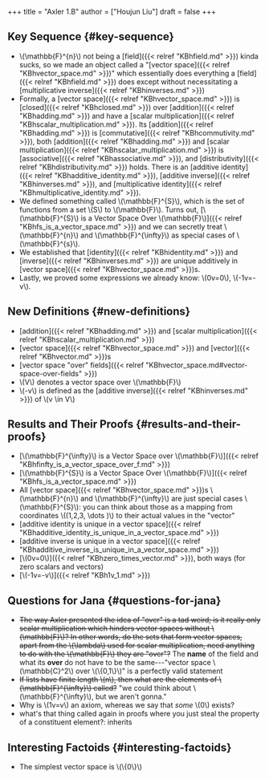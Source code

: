 +++
title = "Axler 1.B"
author = ["Houjun Liu"]
draft = false
+++

## Key Sequence {#key-sequence}

-   \\(\mathbb{F}^{n}\\) not being a [field]({{< relref "KBhfield.md" >}}) kinda sucks, so we made an object called a "[vector space]({{< relref "KBhvector_space.md" >}})" which essentially does everything a [field]({{< relref "KBhfield.md" >}}) does except without necessitating a [multiplicative inverse]({{< relref "KBhinverses.md" >}})
-   Formally, a [vector space]({{< relref "KBhvector_space.md" >}}) is [closed]({{< relref "KBhclosed.md" >}}) over [addition]({{< relref "KBhadding.md" >}}) and have a [scalar multiplication]({{< relref "KBhscalar_multiplication.md" >}}). Its [addition]({{< relref "KBhadding.md" >}}) is [commutative]({{< relref "KBhcommutivity.md" >}}), both [addition]({{< relref "KBhadding.md" >}}) and [scalar multiplication]({{< relref "KBhscalar_multiplication.md" >}}) is [associative]({{< relref "KBhassociative.md" >}}), and [distributivity]({{< relref "KBhdistributivity.md" >}}) holds. There is an [additive identity]({{< relref "KBhadditive_identity.md" >}}), [additive inverse]({{< relref "KBhinverses.md" >}}), and [multiplicative identity]({{< relref "KBhmultiplicative_identity.md" >}}).
-   We defined something called \\(\mathbb{F}^{S}\\), which is the set of functions from a set \\(S\\) to \\(\mathbb{F}\\). Turns out, [\\(\mathbb{F}^{S}\\) is a Vector Space Over \\(\mathbb{F}\\)]({{< relref "KBhfs_is_a_vector_space.md" >}}) and we can secretly treat \\(\mathbb{F}^{n}\\) and \\(\mathbb{F}^{\infty}\\) as special cases of \\(\mathbb{F}^{s}\\).
-   We established that [identity]({{< relref "KBhidentity.md" >}}) and [inverse]({{< relref "KBhinverses.md" >}}) are unique additively in [vector space]({{< relref "KBhvector_space.md" >}})s.
-   Lastly, we proved some expressions we already know: \\(0v=0\\), \\(-1v=-v\\).


## New Definitions {#new-definitions}

-   [addition]({{< relref "KBhadding.md" >}}) and [scalar multiplication]({{< relref "KBhscalar_multiplication.md" >}})
-   [vector space]({{< relref "KBhvector_space.md" >}}) and [vector]({{< relref "KBhvector.md" >}})s
-   [vector space "over" fields]({{< relref "KBhvector_space.md#vector-space-over-fields" >}})
-   \\(V\\) denotes a vector space over \\(\mathbb{F}\\)
-   \\(-v\\) is defined as the [additive inverse]({{< relref "KBhinverses.md" >}}) of \\(v \in V\\)


## Results and Their Proofs {#results-and-their-proofs}

-   [\\(\mathbb{F}^{\infty}\\) is a Vector Space over \\(\mathbb{F}\\)]({{< relref "KBhfinfty_is_a_vector_space_over_f.md" >}})
-   [\\(\mathbb{F}^{S}\\) is a Vector Space Over \\(\mathbb{F}\\)]({{< relref "KBhfs_is_a_vector_space.md" >}})
-   All [vector space]({{< relref "KBhvector_space.md" >}})s \\(\mathbb{F}^{n}\\) and \\(\mathbb{F}^{\infty}\\) are just special cases \\(\mathbb{F}^{S}\\): you can think about those as a mapping from coordinates \\((1,2,3, \dots )\\) to their actual values in the "vector"
-   [additive identity is unique in a vector space]({{< relref "KBhadditive_identity_is_unique_in_a_vector_space.md" >}})
-   [additive inverse is unique in a vector space]({{< relref "KBhadditive_inverse_is_unique_in_a_vector_space.md" >}})
-   [\\(0v=0\\)]({{< relref "KBhzero_times_vector.md" >}}), both ways (for zero scalars and vectors)
-   [\\(-1v=-v\\)]({{< relref "KBh1v_1.md" >}})


## Questions for Jana {#questions-for-jana}

-   ~~The way Axler presented the idea of "over" is a tad weird; is it really only scalar multiplication which hinders vector spaces without \\(\mathbb{F}\\)? In other words, do the sets that form vector spaces, apart from the \\(\lambda\\) used for scalar multiplication, need anything to do with the \\(\mathbb{F}\\) they are "over"?~~ The **name** of the field and what its **over** do not have to be the same---"vector space \\(\mathbb{C}^2\\) over \\(\\{0,1\\}\\)" is a perfectly valid statement
-   ~~If lists have finite length \\(n\\), then what are the elements of \\(\mathbb{F}^{\infty}\\) called?~~ "we could think about \\(\mathbb{F}^{\infty}\\), but we aren't gonna."
-   Why is \\(1v=v\\) an axiom, whereas we say that _some_ \\(0\\) exists?
-   what's that thing called again in proofs where you just steal the property of a constituent element?: inherits


## Interesting Factoids {#interesting-factoids}

-   The simplest vector space is \\(\\{0\\}\\)